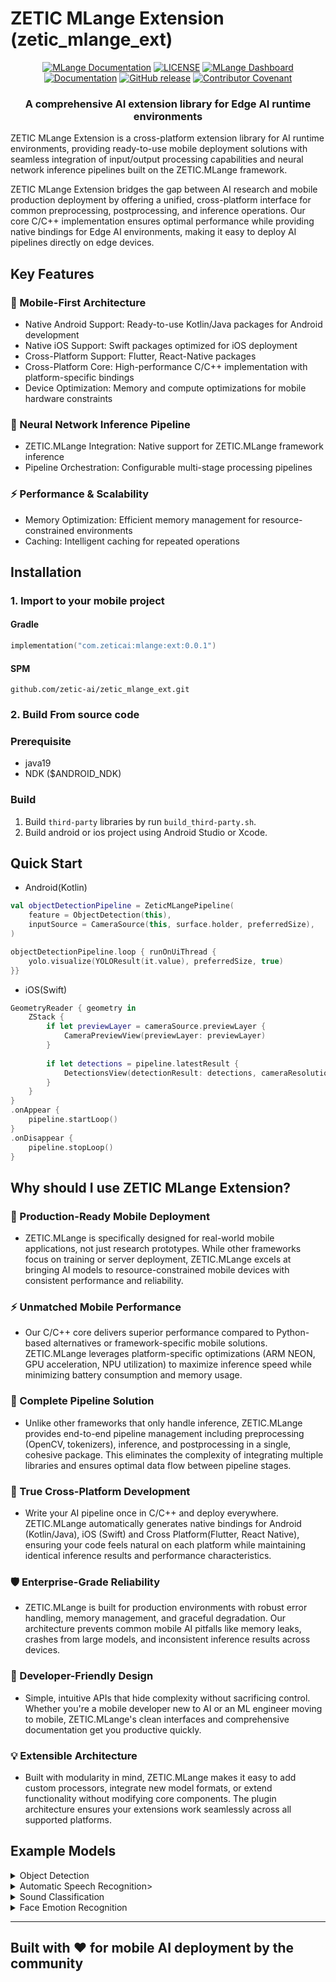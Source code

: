 <!---
Copyright 2025 ZETIC.ai Team. All rights reserved.

Licensed under the Apache License, Version 2.0 (the "License");
you may not use this file except in compliance with the License.
You may obtain a copy of the License at

    http://www.apache.org/licenses/LICENSE-2.0

Unless required by applicable law or agreed to in writing, software
distributed under the License is distributed on an "AS IS" BASIS,
WITHOUT WARRANTIES OR CONDITIONS OF ANY KIND, either express or implied.
See the License for the specific language governing permissions and
limitations under the License.
-->

# ZETIC MLange Extension (zetic_mlange_ext)

<p align="center">
    <a href="https://docs.zetic.ai"><img alt="MLange Documentation" src="https://img.shields.io/endpoint?url=https://docs.zetic.ai&color=brightgreen"></a>
    <a href="https://mlange.zetic.ai"><img alt="LICENSE" src="https://img.shields.io/circleci/build/github/huggingface/transformers/main"></a>
    <a href="https://github.com/huggingface/transformers/blob/main/LICENSE"><img alt="MLange Dashboard" src="https://img.shields.io/github/license/huggingface/transformers.svg?color=blue"></a>
    <a href="https://huggingface.co/docs/transformers/index"><img alt="Documentation" src="https://img.shields.io/website/http/huggingface.co/docs/transformers/index.svg?down_color=red&down_message=offline&up_message=online"></a>
    <a href="https://github.com/huggingface/transformers/releases"><img alt="GitHub release" src="https://img.shields.io/github/release/huggingface/transformers.svg"></a>
    <a href="https://github.com/huggingface/transformers/blob/main/CODE_OF_CONDUCT.md"><img alt="Contributor Covenant" src="https://img.shields.io/badge/Contributor%20Covenant-v2.0%20adopted-ff69b4.svg"></a>
</p>


<h3 align="center">
    <p>A comprehensive AI extension library for Edge AI runtime environments</p>
</h3>

 ZETIC MLange Extension is a cross-platform extension library for AI runtime environments, providing ready-to-use mobile deployment solutions with seamless integration of input/output processing capabilities and neural network inference pipelines built on the ZETIC.MLange framework.

 ZETIC MLange Extension bridges the gap between AI research and mobile production deployment by offering a unified, cross-platform interface for common preprocessing, postprocessing, and inference operations. Our core C/C++ implementation ensures optimal performance while providing native bindings for Edge AI environments, making it easy to deploy AI pipelines directly on edge devices.


## Key Features

### 📱 Mobile-First Architecture

- Native Android Support: Ready-to-use Kotlin/Java packages for Android development
- Native iOS Support: Swift packages optimized for iOS deployment
- Cross-Platform Support: Flutter, React-Native packages
- Cross-Platform Core: High-performance C/C++ implementation with platform-specific bindings
- Device Optimization: Memory and compute optimizations for mobile hardware constraints

### 🚀 Neural Network Inference Pipeline

- ZETIC.MLange Integration: Native support for ZETIC.MLange framework inference
- Pipeline Orchestration: Configurable multi-stage processing pipelines

### ⚡ Performance & Scalability

- Memory Optimization: Efficient memory management for resource-constrained environments
- Caching: Intelligent caching for repeated operations

      
## Installation

### 1. Import to your mobile project
#### Gradle
```kotlin
implementation("com.zeticai:mlange:ext:0.0.1")
```
#### SPM
```
github.com/zetic-ai/zetic_mlange_ext.git
```

### 2. Build From source code

### Prerequisite
- java19
- NDK ($ANDROID_NDK)

### Build
1. Build `third-party` libraries by run `build_third-party.sh`.
2. Build android or ios project using Android Studio or Xcode.


## Quick Start

- Android(Kotlin)

``` kotlin
val objectDetectionPipeline = ZeticMLangePipeline(
    feature = ObjectDetection(this),
    inputSource = CameraSource(this, surface.holder, preferredSize),
)

objectDetectionPipeline.loop { runOnUiThread {
    yolo.visualize(YOLOResult(it.value), preferredSize, true)
}}
```

- iOS(Swift)

``` swift
GeometryReader { geometry in
    ZStack {
        if let previewLayer = cameraSource.previewLayer {
            CameraPreviewView(previewLayer: previewLayer)
        }
        
        if let detections = pipeline.latestResult {
            DetectionsView(detectionResult: detections, cameraResolution: cameraSource.resolution)
        }
    }
}
.onAppear {
    pipeline.startLoop()
}
.onDisappear {
    pipeline.stopLoop()
}
```


## Why should I use ZETIC MLange Extension?

### 🚀 Production-Ready Mobile Deployment
  - ZETIC.MLange is specifically designed for real-world mobile applications, not just research prototypes. While other frameworks focus on training or server deployment, ZETIC.MLange excels at bringing AI models to resource-constrained mobile devices with consistent performance and reliability.

### ⚡ Unmatched Mobile Performance
  - Our C/C++ core delivers superior performance compared to Python-based alternatives or framework-specific mobile solutions. ZETIC.MLange leverages platform-specific optimizations (ARM NEON, GPU acceleration, NPU utilization) to maximize inference speed while minimizing battery consumption and memory usage.

### 🔧 Complete Pipeline Solution
  - Unlike other frameworks that only handle inference, ZETIC.MLange provides end-to-end pipeline management including preprocessing (OpenCV, tokenizers), inference, and postprocessing in a single, cohesive package. This eliminates the complexity of integrating multiple libraries and ensures optimal data flow between pipeline stages.

### 📱 True Cross-Platform Development
  - Write your AI pipeline once in C/C++ and deploy everywhere. ZETIC.MLange automatically generates native bindings for Android (Kotlin/Java), iOS (Swift) and Cross Platform(Flutter, React Native), ensuring your code feels natural on each platform while maintaining identical inference results and performance characteristics.

### 🛡️ Enterprise-Grade Reliability
  - ZETIC.MLange is built for production environments with robust error handling, memory management, and graceful degradation. Our architecture prevents common mobile AI pitfalls like memory leaks, crashes from large models, and inconsistent inference results across devices.

### 🎯 Developer-Friendly Design
  - Simple, intuitive APIs that hide complexity without sacrificing control. Whether you're a mobile developer new to AI or an ML engineer moving to mobile, ZETIC.MLange's clean interfaces and comprehensive documentation get you productive quickly.

### 💡 Extensible Architecture
  - Built with modularity in mind, ZETIC.MLange makes it easy to add custom processors, integrate new model formats, or extend functionality without modifying core components. The plugin architecture ensures your extensions work seamlessly across all supported platforms.


## Example Models

<details>
<summary>Object Detection</summary>

- [YOLOv8](https://huggingface.co/Ultralytics/YOLOv8)
- [YOLOv11](https://huggingface.co/Ultralytics/YOLO11)

</details>

<details>
<summary>Automatic Speech Recognition></summary>

- [Whisper](https://huggingface.co/openai/whisper-small)

</details>

<details>
<summary>Sound Classification</summary>

- [YAMNet](https://github.com/w-hc/torch_audioset)

</details>

<details>
<summary>Face Emotion Recognition</summary>

- [FER](https://huggingface.co/ElenaRyumina/face_emotion_recognition)

</details>



-------------------------------------------------------

## Built with ❤️ for mobile AI deployment by the community
